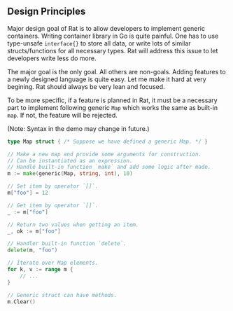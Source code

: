 ## Design Principles ##

Major design goal of Rat is to allow developers to implement generic containers. Writing container library in Go is quite painful. One has to use type-unsafe `interface{}` to store all data, or write lots of similar structs/functions for all necessary types. Rat will address this issue to let developers write less do more.

The major goal is the only goal. All others are non-goals. Adding features to a newly designed language is quite easy. Let me make it hard at very begining. Rat should always be very lean and focused.

To be more specific, if a feature is planned in Rat, it must be a necessary part to implement following generic `Map` which works the same as built-in `map`. If not, the feature will be rejected.

(Note: Syntax in the demo may change in future.)

```go
type Map struct { /* Suppose we have defined a generic Map. */ }

// Make a new map and provide some arguments for construction.
// Can be instantiated as an expression.
// Handle built-in function `make` and add some logic after made.
m := make(generic(Map, string, int), 10)

// Set item by operator `[]`.
m["foo"] = 12

// Get item by operator `[]`.
_ := m["foo"]

// Return two values when getting an item.
_, ok := m["foo"]

// Handler built-in function `delete`.
delete(m, "foo")

// Iterate over Map elements.
for k, v := range m {
	// ...
}

// Generic struct can have methods.
m.Clear()
```